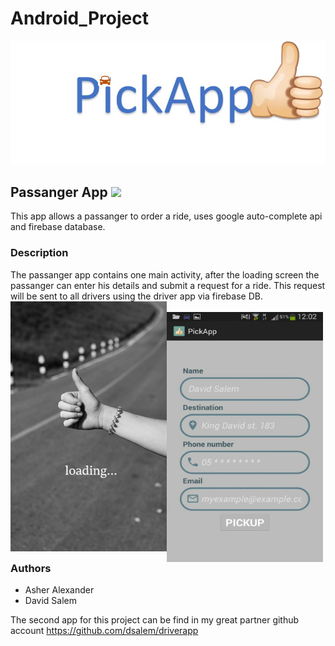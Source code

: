 # Android_Project
![pickApp](/images/pickApp.jpg)

## Passanger App <img src="https://raw.githubusercontent.com/MartinHeinz/MartinHeinz/master/wave.gif" width="30px">

This app allows a passanger to order a ride,
uses google auto-complete api and firebase database.

### Description
The passanger app contains one main activity, after the loading screen the passanger can enter his details and submit a request for a ride.
This request will be sent to all drivers using the driver app via firebase DB.
<br>
<a> <img src="/images/loading.jpg" align="left" height="400" width="250" > </a><br>
<a> <img src="/images/order_ride.jpg" align="left" height="400" width="250" > </a><br>


### Authors
* Asher Alexander
* David Salem

The second app for this project can be find in my great partner github account https://github.com/dsalem/driverapp
